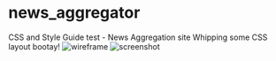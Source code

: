 # news_aggregator
CSS and Style Guide test - News Aggregation site
Whipping some CSS layout bootay!
![wireframe](martin-ryan.github.com/news_aggregator/newsAgg.jpg)
![screenshot](martin-ryan.github.com/news_aggregator/news_aggregator.png)
